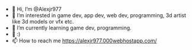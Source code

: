 - 👋 Hi, I’m @Alexjr977
- 👀 I’m interested in game dev, app dev, web dev, programming, 3d artist like 3d models or vfx etc.
- 🌱 I’m currently learning game dev, programming.
- 💞️ :)
- 📫 How to reach me https://alexjr977.000webhostapp.com/

<!---
Alexjr977/Alexjr977 is a ✨ special ✨ repository because its `README.md` (this file) appears on your GitHub profile.
You can click the Preview link to take a look at your changes.
--->
